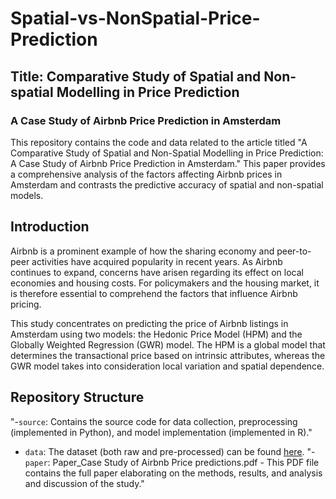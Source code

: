 # Spatial-vs-NonSpatial-Price-Prediction

## Title: Comparative Study of Spatial and Non-spatial Modelling in Price Prediction
### A Case Study of Airbnb Price Prediction in Amsterdam

This repository contains the code and data related to the article titled "A Comparative Study of Spatial and Non-Spatial Modelling in Price Prediction: A Case Study of Airbnb Price Prediction in Amsterdam." This paper provides a comprehensive analysis of the factors affecting Airbnb prices in Amsterdam and contrasts the predictive accuracy of spatial and non-spatial models.


## Introduction
Airbnb is a prominent example of how the sharing economy and peer-to-peer activities have acquired popularity in recent years. As Airbnb continues to expand, concerns have arisen regarding its effect on local economies and housing costs. For policymakers and the housing market, it is therefore essential to comprehend the factors that influence Airbnb pricing.

This study concentrates on predicting the price of Airbnb listings in Amsterdam using two models: the Hedonic Price Model (HPM) and the Globally Weighted Regression (GWR) model. The HPM is a global model that determines the transactional price based on intrinsic attributes, whereas the GWR model takes into consideration local variation and spatial dependence.

## Repository Structure
"-`source`: Contains the source code for data collection, preprocessing (implemented in Python), and model implementation (implemented in R)."
- `data`: The dataset (both raw and pre-processed) can be found [here](https://doi.org/10.5281/zenodo.8126348).
"- `paper`: Paper_Case Study of Airbnb Price predictions.pdf - This PDF file contains the full paper elaborating on the methods, results, and analysis and discussion of the study."
